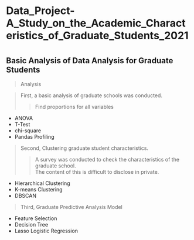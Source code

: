 # Data_Project-A_Study_on_the_Academic_Characteristics_of_Graduate_Students_2021
#
## Basic Analysis of Data Analysis for Graduate Students
> Analysis <br>

> First, a basic analysis of graduate schools was conducted.
>> Find proportions for all variables 
- ANOVA 
- T-Test 
- chi-square 
- Pandas Profiling 
> Second, Clustering graduate student characteristics.
>> A survey was conducted to check the characteristics of the graduate school. <br>
>> The content of this is difficult to disclose in private.
- Hierarchical Clustering
- K-means Clustering
- DBSCAN
> Third, Graduate Predictive Analysis Model
- Feature Selection
- Decision Tree
- Lasso Logistic Regression
